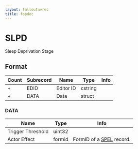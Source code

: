 ```yaml
---
layout: falloutnvrec
title: fopdoc
---
```

SLPD
====

Sleep Deprivation Stage

## Format

Count | Subrecord | Name | Type | Info
------|-------|------|------|-----
+ | EDID | Editor ID | cstring |
+ | DATA | Data | struct |

### DATA

Name | Type | Info
-----|------|-----
Trigger Threshold | uint32 |
Actor Effect | formid | FormID of a [SPEL](SPEL.md) record.
